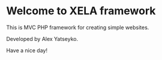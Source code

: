Welcome to XELA framework
=========================

This is MVC PHP framework for creating simple websites. 

Developed by Alex Yatseyko.

Have a nice day! 